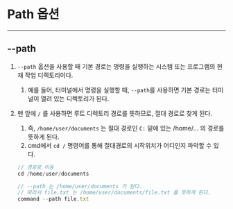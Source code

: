 # Path 옵션 

---

>

## --path

1. `--path` 옵션을 사용할 때 기본 경로는 명령을 실행하는 시스템 또는 프로그램의 현재 작업 디렉토리이다. 

   1. 예를 들어, 터미널에서 명령을 실행할 때, `--path`를 사용하면 기본 경로는 터미널이 열려 있는 디렉토리가 된다. 

2. 맨 앞에 `/`  를 사용하면 루트 디렉토리 경로를 뜻하므로, 절대 경로로 찾게 된다. 

   1. 즉, `/home/user/documents` 는 절대 경로인 `C:` 밑에 있는 /home/... 의 경로를 뜻하게 된다. 
   2. cmd에서 `cd /`  명령어를 통해 절대경로의 시작위치가 어디인지 파악할 수 있다. 

   ```js
   // 경로로 이동
   cd /home/user/documents
   
   // --path 는 /home/user/documents 가 된다. 
   // 따라서 file.txt 는 /home/user/documents/file.txt 를 뜻하게 된다. 
   command --path file.txt
   ```

   